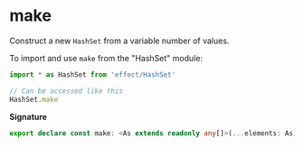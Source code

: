# make

Construct a new `HashSet` from a variable number of values.

To import and use `make` from the "HashSet" module:

```ts
import * as HashSet from 'effect/HashSet'

// Can be accessed like this
HashSet.make
```

**Signature**

```ts
export declare const make: <As extends readonly any[]>(...elements: As) => HashSet<As[number]>
```
